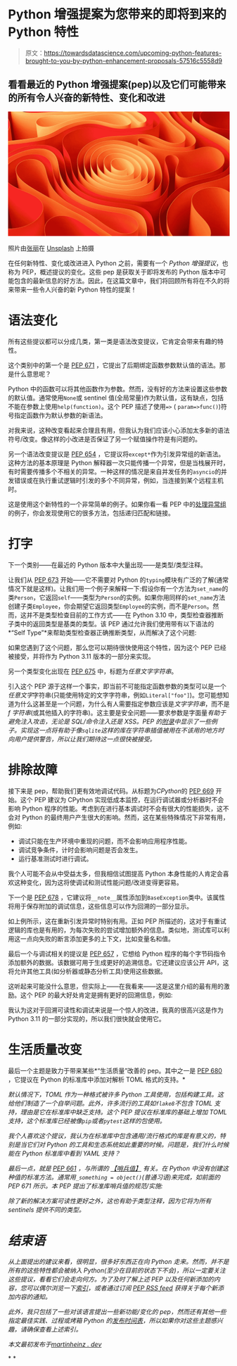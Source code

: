 # Python 增强提案为您带来的即将到来的 Python 特性

> 原文：<https://towardsdatascience.com/upcoming-python-features-brought-to-you-by-python-enhancement-proposals-57516c5558d9>

## 看看最近的 Python 增强提案(pep)以及它们可能带来的所有令人兴奋的新特性、变化和改进

![](img/058c82ba79170bfc40ee57b69454c43a.png)

照片由[张丽](https://unsplash.com/@sunx?utm_source=unsplash&utm_medium=referral&utm_content=creditCopyText)在 [Unsplash](https://unsplash.com/?utm_source=unsplash&utm_medium=referral&utm_content=creditCopyText) 上拍摄

在任何新特性、变化或改进进入 Python 之前，需要有一个 *Python 增强提议*，也称为 PEP，概述提议的变化。这些 pep 是获取关于即将发布的 Python 版本中可能包含的最新信息的好方法。因此，在这篇文章中，我们将回顾所有将在不久的将来带来一些令人兴奋的新 Python 特性的提案！

# 语法变化

所有这些提议都可以分成几类，第一类是语法改变提议，它肯定会带来有趣的特性。

这个类别中的第一个是 [PEP 671](https://www.python.org/dev/peps/pep-0671/) ，它提出了后期绑定函数参数默认值的语法。那是什么意思呢？

Python 中的函数可以将其他函数作为参数。然而，没有好的方法来设置这些参数的默认值。通常使用`None`或 sentinel 值(全局常量)作为默认值，这有缺点，包括不能在参数上使用`help(function)`。这个 PEP 描述了使用`=>` ( `param=>func()`)符号指定函数作为默认参数的新语法。

对我来说，这种改变看起来合理且有用，但我认为我们应该小心添加太多新的语法符号/改变。像这样的小改进是否保证了另一个赋值操作符是有问题的。

另一个语法改变提议是 [PEP 654](https://python.org/dev/peps/pep-0654/) ，它提议将`except*`作为引发异常组的新语法。这种方法的基本原理是 Python 解释器一次只能传播一个异常，但是当栈展开时，有时需要传播多个不相关的异常。一种这样的情况是来自并发任务的`asyncio`的并发错误或在执行重试逻辑时引发的多个不同异常，例如，当连接到某个远程主机时。

这是使用这个新特性的一个非常简单的例子。如果你看一看 PEP 中的[处理异常组](https://www.python.org/dev/peps/pep-0654/#id38)的例子，你会发现使用它的很多方法，包括递归匹配和链接。

# 打字

下一个类别——在最近的 Python 版本中大量出现——是类型/类型注释。

让我们从 [PEP 673](https://www.python.org/dev/peps/pep-0673/) 开始——它不需要对 Python 的`typing`模块有广泛的了解(通常情况下就是这样)。让我们用一个例子来解释一下:假设你有一个方法为`set_name`的类`Person`，它返回`self`——类型为`Person`的实例。如果你用同样的`set_name`方法创建子类`Employee`，你会期望它返回类型`Employee`的实例，而不是`Person`。然而，这并不是类型检查目前的工作方式——在 Python 3.10 中，类型检查器推断子类中的返回类型是基类的类型。该 PEP 通过允许我们使用带有以下语法的*“Self Type”*来帮助类型检查器正确推断类型，从而解决了这个问题:

如果您遇到了这个问题，那么您可以期待很快使用这个特性，因为这个 PEP 已经被接受，并将作为 Python 3.11 版本的一部分来实现。

另一个类型变化出现在 [PEP 675](https://www.python.org/dev/peps/pep-0675/) 中，标题为*任意文字字符串*。

引入这个 PEP 源于这样一个事实，即当前不可能指定函数参数的类型可以是一个*任意文字*字符串(只能使用特定的文字字符串，例如`Literal["foo"]`)。您可能想知道为什么这甚至是一个问题，为什么有人需要指定参数应该是*文字字符串*，而不是 *f 字符串*(或其他插入的字符串)。这主要是安全问题——要求参数是字面量*有助于避免注入攻击，无论是 SQL/命令注入还是 XSS。PEP 的[附录](https://www.python.org/dev/peps/pep-0675/#appendix-a-other-uses)中显示了一些例子。实现这一点将有助于像`sqlite`这样的库在字符串插值被用在不该用的地方时向用户提供警告，所以让我们期待这一点很快被接受。*

# 排除故障

接下来是 pep，帮助我们更有效地调试代码。从标题为*CPython*的 [PEP 669](https://www.python.org/dev/peps/pep-0669/) 开始。这个 PEP 建议为 CPython 实现低成本监控，在运行调试器或分析器时不会影响 Python 程序的性能。考虑到在进行基本调试时不会有很大的性能损失，这不会对 Python 的最终用户产生很大的影响。然而，这在某些特殊情况下非常有用，例如:

*   调试只能在生产环境中重现的问题，而不会影响应用程序性能。
*   调试竞争条件，计时会影响问题是否会发生。
*   运行基准测试时进行调试。

我个人可能不会从中受益太多，但我相信试图提高 Python 本身性能的人肯定会喜欢这种变化，因为这将使调试和测试性能问题/改进变得更容易。

下一个是 [PEP 678](https://www.python.org/dev/peps/pep-0678/) ，它建议将`__note__`属性添加到`BaseException`类中。该属性将用于保存附加的调试信息，这些信息可以作为回溯的一部分显示。

如上例所示，这在重新引发异常时特别有用。正如 PEP 所描述的，这对于有重试逻辑的库也是有用的，为每次失败的尝试增加额外的信息。类似地，测试库可以利用这一点向失败的断言添加更多的上下文，比如变量名和值。

最后一个与调试相关的提议是 [PEP 657](https://www.python.org/dev/peps/pep-0657/) ，它想给 Python 程序的每个字节码指令添加额外的数据。该数据可用于生成更好的追溯信息。它还建议应该公开 API，这将允许其他工具(如分析器或静态分析工具)使用这些数据。

这听起来可能没什么意思，但实际上——在我看来——这是这里介绍的最有用的激励。这个 PEP 的最大好处肯定是拥有更好的回溯信息，例如:

我认为这对于回溯可读性和调试来说是一个惊人的改进，我真的很高兴这是作为 Python 3.11 的一部分实现的，所以我们很快就会使用它。

# 生活质量改变

最后一个主题是致力于带来某些*“生活质量”改善的 pep。其中之一是 [PEP 680](https://www.python.org/dev/peps/pep-0680/) ，它提议在 Python 的标准库中添加对解析 TOML 格式的支持。*

*默认情况下，TOML 作为一种格式被许多 Python 工具使用，包括构建工具。这给他们制造了一个自举问题。此外，许多流行的工具如`flake8`不包含 TOML 支持，理由是它在标准库中缺乏支持。这个 PEP 提议在标准库的基础上增加 TOML 支持，这个标准库已经被像`pip`或者`pytest`这样的包使用。*

*我个人喜欢这个提议，我认为在标准库中包含通用/流行格式的库是有意义的，特别是当它们对 Python 的工具和生态系统如此重要的时候。问题是，我们什么时候能在 Python 标准库中看到 YAML 支持？*

*最后一点，就是 [PEP 661](https://www.python.org/dev/peps/pep-0661/) ，与所谓的 [*【哨兵值】*](https://python-patterns.guide/python/sentinel-object/#sentinel-value) 有关。在 Python 中没有创建这种值的标准方法。通常用`_something = object()`(普通习语)来完成，如前面的 PEP 671 所示。本 PEP 提出了标准库哨兵值的规范/实施:*

*除了新的解决方案可读性更好之外，这也有助于类型注释，因为它将为所有 sentinels 提供不同的类型。*

# *结束语*

*从上面提出的建议来看，很明显，很多好东西正在向 Python 走来。然而，并不是所有的这些特性都会被纳入 Python(至少在目前的状态下不会)，所以一定要关注这些提议，看看它们会走向何方。为了及时了解上述 PEP 以及任何新添加的内容，您可以偶尔浏览一下[索引](https://www.python.org/dev/peps/#numerical-index)，或者通过订阅 [PEP RSS feed](https://www.python.org/dev/peps/peps.rss/) 获得关于每个新添加内容的通知。*

*此外，我只包括了一些对该语言提出一些新功能/变化的 pep，然而还有其他一些指定最佳实践、过程或烤箱 Python 的[发布时间表](https://www.python.org/dev/peps/pep-0664/)，所以如果你对这些主题感兴趣，请确保查看上述索引。*

**本文最初发布于*[*martinheinz . dev*](https://martinheinz.dev/blog/67?utm_source=medium&utm_medium=referral&utm_campaign=blog_post_67)*

*[](https://python.plainenglish.io/creating-beautiful-tracebacks-with-pythons-exception-hooks-c8a79e13558d)  [](/profiling-and-analyzing-performance-of-python-programs-3bf3b41acd16)  [](/exploring-google-analytics-realtime-data-with-python-8625849c7d7a) *